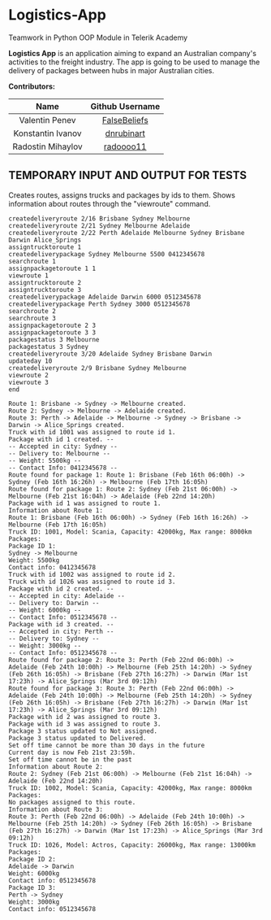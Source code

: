 # Logistics-App

Teamwork in Python OOP Module in Telerik Academy

**Logistics App** is an application aiming to expand an Australian company's activities to the freight industry. The app is going to be used to manage the delivery of packages between hubs in major Australian cities.

**Contributors:**

|       Name            |                   Github Username                 |
|:---------------------:|:-------------------------------------------------:|
| Valentin Penev        | [FalseBeliefs](https://github.com/FalseBeliefs)   |
| Konstantin Ivanov     | [dnrubinart](https://github.com/dnrubinart)       |
| Radostin Mihaylov     | [radoooo11](https://github.com/radoooo11)         |


## **TEMPORARY INPUT AND OUTPUT FOR TESTS**

Creates routes, assigns trucks and packages by ids to them. Shows information about routes through the "viewroute" command.
```
createdeliveryroute 2/16 Brisbane Sydney Melbourne
createdeliveryroute 2/21 Sydney Melbourne Adelaide
createdeliveryroute 2/22 Perth Adelaide Melbourne Sydney Brisbane Darwin Alice_Springs
assigntrucktoroute 1
createdeliverypackage Sydney Melbourne 5500 0412345678
searchroute 1
assignpackagetoroute 1 1
viewroute 1
assigntrucktoroute 2
assigntrucktoroute 3
createdeliverypackage Adelaide Darwin 6000 0512345678
createdeliverypackage Perth Sydney 3000 0512345678
searchroute 2
searchroute 3
assignpackagetoroute 2 3
assignpackagetoroute 3 3
packagestatus 3 Melbourne
packagestatus 3 Sydney
createdeliveryroute 3/20 Adelaide Sydney Brisbane Darwin
updateday 10
createdeliveryroute 2/9 Brisbane Sydney Melbourne
viewroute 2
viewroute 3
end
```

```
Route 1: Brisbane -> Sydney -> Melbourne created.
Route 2: Sydney -> Melbourne -> Adelaide created.
Route 3: Perth -> Adelaide -> Melbourne -> Sydney -> Brisbane -> Darwin -> Alice_Springs created.
Truck with id 1001 was assigned to route id 1.
Package with id 1 created. --
-- Accepted in city: Sydney --
-- Delivery to: Melbourne --
-- Weight: 5500kg --
-- Contact Info: 0412345678 --
Route found for package 1: Route 1: Brisbane (Feb 16th 06:00h) -> Sydney (Feb 16th 16:26h) -> Melbourne (Feb 17th 16:05h)
Route found for package 1: Route 2: Sydney (Feb 21st 06:00h) -> Melbourne (Feb 21st 16:04h) -> Adelaide (Feb 22nd 14:20h)
Package with id 1 was assigned to route 1.
Information about Route 1:
Route 1: Brisbane (Feb 16th 06:00h) -> Sydney (Feb 16th 16:26h) -> Melbourne (Feb 17th 16:05h)
Truck ID: 1001, Model: Scania, Capacity: 42000kg, Max range: 8000km
Packages:
Package ID 1:
Sydney -> Melbourne
Weight: 5500kg
Contact info: 0412345678
Truck with id 1002 was assigned to route id 2.
Truck with id 1026 was assigned to route id 3.
Package with id 2 created. --
-- Accepted in city: Adelaide --
-- Delivery to: Darwin --
-- Weight: 6000kg --
-- Contact Info: 0512345678 --
Package with id 3 created. --
-- Accepted in city: Perth --
-- Delivery to: Sydney --
-- Weight: 3000kg --
-- Contact Info: 0512345678 --
Route found for package 2: Route 3: Perth (Feb 22nd 06:00h) -> Adelaide (Feb 24th 10:00h) -> Melbourne (Feb 25th 14:20h) -> Sydney (Feb 26th 16:05h) -> Brisbane (Feb 27th 16:27h) -> Darwin (Mar 1st 17:23h) -> Alice_Springs (Mar 3rd 09:12h)
Route found for package 3: Route 3: Perth (Feb 22nd 06:00h) -> Adelaide (Feb 24th 10:00h) -> Melbourne (Feb 25th 14:20h) -> Sydney (Feb 26th 16:05h) -> Brisbane (Feb 27th 16:27h) -> Darwin (Mar 1st 17:23h) -> Alice_Springs (Mar 3rd 09:12h)
Package with id 2 was assigned to route 3.
Package with id 3 was assigned to route 3.
Package 3 status updated to Not assigned.
Package 3 status updated to Delivered.
Set off time cannot be more than 30 days in the future
Current day is now Feb 21st 23:59h.
Set off time cannot be in the past
Information about Route 2:
Route 2: Sydney (Feb 21st 06:00h) -> Melbourne (Feb 21st 16:04h) -> Adelaide (Feb 22nd 14:20h)
Truck ID: 1002, Model: Scania, Capacity: 42000kg, Max range: 8000km
Packages:
No packages assigned to this route.
Information about Route 3:
Route 3: Perth (Feb 22nd 06:00h) -> Adelaide (Feb 24th 10:00h) -> Melbourne (Feb 25th 14:20h) -> Sydney (Feb 26th 16:05h) -> Brisbane (Feb 27th 16:27h) -> Darwin (Mar 1st 17:23h) -> Alice_Springs (Mar 3rd 09:12h)
Truck ID: 1026, Model: Actros, Capacity: 26000kg, Max range: 13000km
Packages:
Package ID 2:
Adelaide -> Darwin
Weight: 6000kg
Contact info: 0512345678
Package ID 3:
Perth -> Sydney
Weight: 3000kg
Contact info: 0512345678
```